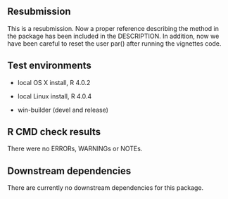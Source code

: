 ## Resubmission

This is a resubmission. Now a proper reference describing the method in the package has been included in the DESCRIPTION. In addition, now we have been careful to reset the user par() after running the vignettes code. 


## Test environments

* local OS X install, R 4.0.2

* local Linux install, R 4.0.4

* win-builder (devel and release)

## R CMD check results

There were no ERRORs, WARNINGs or NOTEs. 


## Downstream dependencies

There are currently no downstream dependencies for this package.
